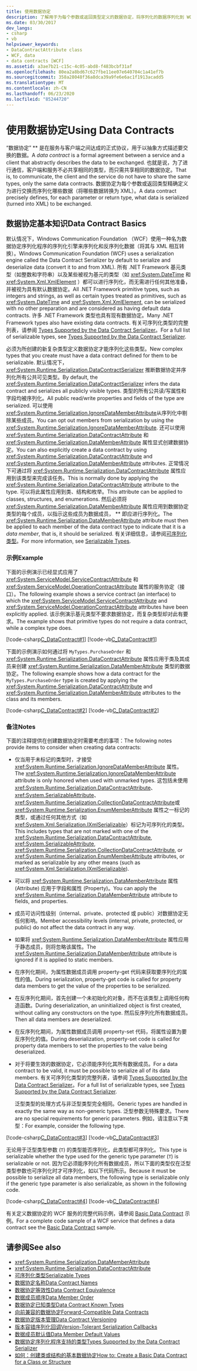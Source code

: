 ```yaml
---
title: 使用数据协定
description: 了解用于为每个参数或返回类型定义的数据协定，将序列化的数据序列化到 WCF 客户端和服务器之间进行交换。
ms.date: 03/30/2017
dev_langs:
- csharp
- vb
helpviewer_keywords:
- DataContractAttribute class
- WCF, data
- data contracts [WCF]
ms.assetid: a3ae7b21-c15c-4c05-abd8-f483bcbf31af
ms.openlocfilehash: 80ea2a8bd67c627fbe11ee07e640704c1a41ef7b
ms.sourcegitcommit: 358a28048f36a8dca39a9fe6e6ac1f1913acadd5
ms.translationtype: MT
ms.contentlocale: zh-CN
ms.lasthandoff: 06/23/2020
ms.locfileid: "85244720"
---
```

# <a name="using-data-contracts"></a><span data-ttu-id="0b33d-103">使用数据协定</span><span class="sxs-lookup"><span data-stu-id="0b33d-103">Using Data Contracts</span></span>
<span data-ttu-id="0b33d-104">“数据协定” \*\* 是在服务与客户端之间达成的正式协议，用于以抽象方式描述要交换的数据。</span><span class="sxs-lookup"><span data-stu-id="0b33d-104">A *data contract* is a formal agreement between a service and a client that abstractly describes the data to be exchanged.</span></span> <span data-ttu-id="0b33d-105">也就是说，为了进行通信，客户端和服务不必共享相同的类型，而只需共享相同的数据协定。</span><span class="sxs-lookup"><span data-stu-id="0b33d-105">That is, to communicate, the client and the service do not have to share the same types, only the same data contracts.</span></span> <span data-ttu-id="0b33d-106">数据协定为每个参数或返回类型精确定义为进行交换而序列化哪些数据（将哪些数据转换为 XML）。</span><span class="sxs-lookup"><span data-stu-id="0b33d-106">A data contract precisely defines, for each parameter or return type, what data is serialized (turned into XML) to be exchanged.</span></span>  
  
## <a name="data-contract-basics"></a><span data-ttu-id="0b33d-107">数据协定基本知识</span><span class="sxs-lookup"><span data-stu-id="0b33d-107">Data Contract Basics</span></span>  
 <span data-ttu-id="0b33d-108">默认情况下，Windows Communication Foundation （WCF）使用一种名为数据协定序列化程序的序列化引擎来序列化和反序列化数据（将其与 XML 相互转换）。</span><span class="sxs-lookup"><span data-stu-id="0b33d-108">Windows Communication Foundation (WCF) uses a serialization engine called the Data Contract Serializer by default to serialize and deserialize data (convert it to and from XML).</span></span> <span data-ttu-id="0b33d-109">所有 .NET Framework 基元类型（如整数和字符串）以及某些被视为基元的类型（如 <xref:System.DateTime> 和 <xref:System.Xml.XmlElement> ）都可以进行序列化，而无需进行任何其他准备，并被视为具有默认数据协定。</span><span class="sxs-lookup"><span data-stu-id="0b33d-109">All .NET Framework primitive types, such as integers and strings, as well as certain types treated as primitives, such as <xref:System.DateTime> and <xref:System.Xml.XmlElement>, can be serialized with no other preparation and are considered as having default data contracts.</span></span> <span data-ttu-id="0b33d-110">许多 .NET Framework 类型也具有现有数据协定。</span><span class="sxs-lookup"><span data-stu-id="0b33d-110">Many .NET Framework types also have existing data contracts.</span></span> <span data-ttu-id="0b33d-111">有关可序列化类型的完整列表，请参阅 [Types Supported by the Data Contract Serializer](types-supported-by-the-data-contract-serializer.md)。</span><span class="sxs-lookup"><span data-stu-id="0b33d-111">For a full list of serializable types, see [Types Supported by the Data Contract Serializer](types-supported-by-the-data-contract-serializer.md).</span></span>  
  
 <span data-ttu-id="0b33d-112">必须为所创建的新复杂类型定义数据协定才能序列化这些类型。</span><span class="sxs-lookup"><span data-stu-id="0b33d-112">New complex types that you create must have a data contract defined for them to be serializable.</span></span> <span data-ttu-id="0b33d-113">默认情况下， <xref:System.Runtime.Serialization.DataContractSerializer> 推断数据协定并序列化所有公共可见类型。</span><span class="sxs-lookup"><span data-stu-id="0b33d-113">By default, the <xref:System.Runtime.Serialization.DataContractSerializer> infers the data contract and serializes all publicly visible types.</span></span> <span data-ttu-id="0b33d-114">类型的所有公共读/写属性和字段均被序列化。</span><span class="sxs-lookup"><span data-stu-id="0b33d-114">All public read/write properties and fields of the type are serialized.</span></span> <span data-ttu-id="0b33d-115">可以使用 <xref:System.Runtime.Serialization.IgnoreDataMemberAttribute>从序列化中剔除某些成员。</span><span class="sxs-lookup"><span data-stu-id="0b33d-115">You can opt out members from serialization by using the <xref:System.Runtime.Serialization.IgnoreDataMemberAttribute>.</span></span> <span data-ttu-id="0b33d-116">还可以使用 <xref:System.Runtime.Serialization.DataContractAttribute> 和 <xref:System.Runtime.Serialization.DataMemberAttribute> 属性显式创建数据协定。</span><span class="sxs-lookup"><span data-stu-id="0b33d-116">You can also explicitly create a data contract by using <xref:System.Runtime.Serialization.DataContractAttribute> and <xref:System.Runtime.Serialization.DataMemberAttribute> attributes.</span></span> <span data-ttu-id="0b33d-117">正常情况下可通过将 <xref:System.Runtime.Serialization.DataContractAttribute> 属性应用到该类型来完成该任务。</span><span class="sxs-lookup"><span data-stu-id="0b33d-117">This is normally done by applying the <xref:System.Runtime.Serialization.DataContractAttribute> attribute to the type.</span></span> <span data-ttu-id="0b33d-118">可以将此属性应用到类、结构和枚举。</span><span class="sxs-lookup"><span data-stu-id="0b33d-118">This attribute can be applied to classes, structures, and enumerations.</span></span> <span data-ttu-id="0b33d-119">然后必须将 <xref:System.Runtime.Serialization.DataMemberAttribute> 属性应用到数据协定类型的每个成员，以指示这些成员为数据成员， \*\* 即应进行序列化。</span><span class="sxs-lookup"><span data-stu-id="0b33d-119">The <xref:System.Runtime.Serialization.DataMemberAttribute> attribute must then be applied to each member of the data contract type to indicate that it is a *data member*, that is, it should be serialized.</span></span> <span data-ttu-id="0b33d-120">有关详细信息，请参阅[可序列化类型](serializable-types.md)。</span><span class="sxs-lookup"><span data-stu-id="0b33d-120">For more information, see [Serializable Types](serializable-types.md).</span></span>  
  
### <a name="example"></a><span data-ttu-id="0b33d-121">示例</span><span class="sxs-lookup"><span data-stu-id="0b33d-121">Example</span></span>  
 <span data-ttu-id="0b33d-122">下面的示例演示已经显式应用了 <xref:System.ServiceModel.ServiceContractAttribute> 和 <xref:System.ServiceModel.OperationContractAttribute> 属性的服务协定（接口）。</span><span class="sxs-lookup"><span data-stu-id="0b33d-122">The following example shows a service contract (an interface) to which the <xref:System.ServiceModel.ServiceContractAttribute> and <xref:System.ServiceModel.OperationContractAttribute> attributes have been explicitly applied.</span></span> <span data-ttu-id="0b33d-123">该示例演示基元类型不要求数据协定，而复杂类型却对此有要求。</span><span class="sxs-lookup"><span data-stu-id="0b33d-123">The example shows that primitive types do not require a data contract, while a complex type does.</span></span>  
  
 [!code-csharp[C_DataContract#1](../../../../samples/snippets/csharp/VS_Snippets_CFX/c_datacontract/cs/source.cs#1)]
 [!code-vb[C_DataContract#1](../../../../samples/snippets/visualbasic/VS_Snippets_CFX/c_datacontract/vb/source.vb#1)]  
  
 <span data-ttu-id="0b33d-124">下面的示例演示如何通过将 `MyTypes.PurchaseOrder` 和 <xref:System.Runtime.Serialization.DataContractAttribute> 属性应用于类及其成员来创建 <xref:System.Runtime.Serialization.DataMemberAttribute> 类型的数据协定。</span><span class="sxs-lookup"><span data-stu-id="0b33d-124">The following example shows how a data contract for the `MyTypes.PurchaseOrder` type is created by applying the <xref:System.Runtime.Serialization.DataContractAttribute> and <xref:System.Runtime.Serialization.DataMemberAttribute> attributes to the class and its members.</span></span>  
  
 [!code-csharp[C_DataContract#2](../../../../samples/snippets/csharp/VS_Snippets_CFX/c_datacontract/cs/source.cs#2)]
 [!code-vb[C_DataContract#2](../../../../samples/snippets/visualbasic/VS_Snippets_CFX/c_datacontract/vb/source.vb#2)]  
  
### <a name="notes"></a><span data-ttu-id="0b33d-125">备注</span><span class="sxs-lookup"><span data-stu-id="0b33d-125">Notes</span></span>  
 <span data-ttu-id="0b33d-126">下面的注释提供在创建数据协定时需要考虑的事项：</span><span class="sxs-lookup"><span data-stu-id="0b33d-126">The following notes provide items to consider when creating data contracts:</span></span>  
  
- <span data-ttu-id="0b33d-127">仅当用于未标记的类型时，才接受 <xref:System.Runtime.Serialization.IgnoreDataMemberAttribute> 属性。</span><span class="sxs-lookup"><span data-stu-id="0b33d-127">The <xref:System.Runtime.Serialization.IgnoreDataMemberAttribute> attribute is only honored when used with unmarked types.</span></span> <span data-ttu-id="0b33d-128">这包括未使用 <xref:System.Runtime.Serialization.DataContractAttribute>、 <xref:System.SerializableAttribute>、 <xref:System.Runtime.Serialization.CollectionDataContractAttribute>或 <xref:System.Runtime.Serialization.EnumMemberAttribute> 属性之一标记的类型，或通过任何其他方式（如 <xref:System.Xml.Serialization.IXmlSerializable>）标记为可序列化的类型。</span><span class="sxs-lookup"><span data-stu-id="0b33d-128">This includes types that are not marked with one of the <xref:System.Runtime.Serialization.DataContractAttribute>, <xref:System.SerializableAttribute>, <xref:System.Runtime.Serialization.CollectionDataContractAttribute>, or <xref:System.Runtime.Serialization.EnumMemberAttribute> attributes, or marked as serializable by any other means (such as <xref:System.Xml.Serialization.IXmlSerializable>).</span></span>  
  
- <span data-ttu-id="0b33d-129">可以将 <xref:System.Runtime.Serialization.DataMemberAttribute> 属性 (Attribute) 应用于字段和属性 (Property)。</span><span class="sxs-lookup"><span data-stu-id="0b33d-129">You can apply the <xref:System.Runtime.Serialization.DataMemberAttribute> attribute to fields, and properties.</span></span>  
  
- <span data-ttu-id="0b33d-130">成员可访问性级别（internal、private、protected 或 public）对数据协定无任何影响。</span><span class="sxs-lookup"><span data-stu-id="0b33d-130">Member accessibility levels (internal, private, protected, or public) do not affect the data contract in any way.</span></span>  
  
- <span data-ttu-id="0b33d-131">如果将 <xref:System.Runtime.Serialization.DataMemberAttribute> 属性应用于静态成员，则将忽略该属性。</span><span class="sxs-lookup"><span data-stu-id="0b33d-131">The <xref:System.Runtime.Serialization.DataMemberAttribute> attribute is ignored if it is applied to static members.</span></span>  
  
- <span data-ttu-id="0b33d-132">在序列化期间，为属性数据成员调用 property-get 代码来获取要序列化的属性的值。</span><span class="sxs-lookup"><span data-stu-id="0b33d-132">During serialization, property-get code is called for property data members to get the value of the properties to be serialized.</span></span>  
  
- <span data-ttu-id="0b33d-133">在反序列化期间，首先创建一个未初始化的对象，而不在该类型上调用任何构造函数。</span><span class="sxs-lookup"><span data-stu-id="0b33d-133">During deserialization, an uninitialized object is first created, without calling any constructors on the type.</span></span> <span data-ttu-id="0b33d-134">然后反序列化所有数据成员。</span><span class="sxs-lookup"><span data-stu-id="0b33d-134">Then all data members are deserialized.</span></span>  
  
- <span data-ttu-id="0b33d-135">在反序列化期间，为属性数据成员调用 property-set 代码，将属性设置为要反序列化的值。</span><span class="sxs-lookup"><span data-stu-id="0b33d-135">During deserialization, property-set code is called for property data members to set the properties to the value being deserialized.</span></span>  
  
- <span data-ttu-id="0b33d-136">对于将要生效的数据协定，它必须能序列化其所有数据成员。</span><span class="sxs-lookup"><span data-stu-id="0b33d-136">For a data contract to be valid, it must be possible to serialize all of its data members.</span></span> <span data-ttu-id="0b33d-137">有关可序列化类型的完整列表，请参阅 [Types Supported by the Data Contract Serializer](types-supported-by-the-data-contract-serializer.md)。</span><span class="sxs-lookup"><span data-stu-id="0b33d-137">For a full list of serializable types, see [Types Supported by the Data Contract Serializer](types-supported-by-the-data-contract-serializer.md).</span></span>  
  
     <span data-ttu-id="0b33d-138">泛型类型的处理方式与非泛型类型完全相同。</span><span class="sxs-lookup"><span data-stu-id="0b33d-138">Generic types are handled in exactly the same way as non-generic types.</span></span> <span data-ttu-id="0b33d-139">泛型参数无特殊要求。</span><span class="sxs-lookup"><span data-stu-id="0b33d-139">There are no special requirements for generic parameters.</span></span> <span data-ttu-id="0b33d-140">例如，请注意以下类型：</span><span class="sxs-lookup"><span data-stu-id="0b33d-140">For example, consider the following type.</span></span>  
  
 [!code-csharp[C_DataContract#3](../../../../samples/snippets/csharp/VS_Snippets_CFX/c_datacontract/cs/source.cs#3)]
 [!code-vb[C_DataContract#3](../../../../samples/snippets/visualbasic/VS_Snippets_CFX/c_datacontract/vb/source.vb#3)]  
  
 <span data-ttu-id="0b33d-141">无论用于泛型类型参数 (`T`) 的类型能否序列化，此类型都可序列化。</span><span class="sxs-lookup"><span data-stu-id="0b33d-141">This type is serializable whether the type used for the generic type parameter (`T`) is serializable or not.</span></span> <span data-ttu-id="0b33d-142">因为它必须能序列化所有数据成员，所以下面的类型仅在泛型类型参数也可序列化时才可序列化，如以下代码所示。</span><span class="sxs-lookup"><span data-stu-id="0b33d-142">Because it must be possible to serialize all data members, the following type is serializable only if the generic type parameter is also serializable, as shown in the following code.</span></span>  
  
 [!code-csharp[C_DataContract#4](../../../../samples/snippets/csharp/VS_Snippets_CFX/c_datacontract/cs/source.cs#4)]
 [!code-vb[C_DataContract#4](../../../../samples/snippets/visualbasic/VS_Snippets_CFX/c_datacontract/vb/source.vb#4)]  
  
 <span data-ttu-id="0b33d-143">有关定义数据协定的 WCF 服务的完整代码示例，请参阅 [Basic Data Contract](../samples/basic-data-contract.md) 示例。</span><span class="sxs-lookup"><span data-stu-id="0b33d-143">For a complete code sample of a WCF service that defines a data contract see the [Basic Data Contract](../samples/basic-data-contract.md) sample.</span></span>  
  
## <a name="see-also"></a><span data-ttu-id="0b33d-144">请参阅</span><span class="sxs-lookup"><span data-stu-id="0b33d-144">See also</span></span>

- <xref:System.Runtime.Serialization.DataMemberAttribute>
- <xref:System.Runtime.Serialization.DataContractAttribute>
- [<span data-ttu-id="0b33d-145">可序列化类型</span><span class="sxs-lookup"><span data-stu-id="0b33d-145">Serializable Types</span></span>](serializable-types.md)
- [<span data-ttu-id="0b33d-146">数据协定名称</span><span class="sxs-lookup"><span data-stu-id="0b33d-146">Data Contract Names</span></span>](data-contract-names.md)
- [<span data-ttu-id="0b33d-147">数据协定等效性</span><span class="sxs-lookup"><span data-stu-id="0b33d-147">Data Contract Equivalence</span></span>](data-contract-equivalence.md)
- [<span data-ttu-id="0b33d-148">数据成员顺序</span><span class="sxs-lookup"><span data-stu-id="0b33d-148">Data Member Order</span></span>](data-member-order.md)
- [<span data-ttu-id="0b33d-149">数据协定已知类型</span><span class="sxs-lookup"><span data-stu-id="0b33d-149">Data Contract Known Types</span></span>](data-contract-known-types.md)
- [<span data-ttu-id="0b33d-150">向前兼容的数据协定</span><span class="sxs-lookup"><span data-stu-id="0b33d-150">Forward-Compatible Data Contracts</span></span>](forward-compatible-data-contracts.md)
- [<span data-ttu-id="0b33d-151">数据协定版本管理</span><span class="sxs-lookup"><span data-stu-id="0b33d-151">Data Contract Versioning</span></span>](data-contract-versioning.md)
- [<span data-ttu-id="0b33d-152">版本容错序列化回调</span><span class="sxs-lookup"><span data-stu-id="0b33d-152">Version-Tolerant Serialization Callbacks</span></span>](version-tolerant-serialization-callbacks.md)
- [<span data-ttu-id="0b33d-153">数据成员默认值</span><span class="sxs-lookup"><span data-stu-id="0b33d-153">Data Member Default Values</span></span>](data-member-default-values.md)
- [<span data-ttu-id="0b33d-154">数据协定序列化程序支持的类型</span><span class="sxs-lookup"><span data-stu-id="0b33d-154">Types Supported by the Data Contract Serializer</span></span>](types-supported-by-the-data-contract-serializer.md)
- [<span data-ttu-id="0b33d-155">如何：创建类或结构的基本数据协定</span><span class="sxs-lookup"><span data-stu-id="0b33d-155">How to: Create a Basic Data Contract for a Class or Structure</span></span>](how-to-create-a-basic-data-contract-for-a-class-or-structure.md)
